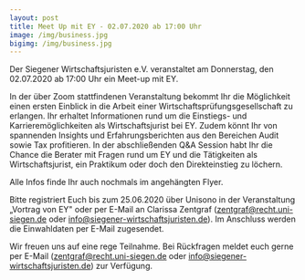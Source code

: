 ```yaml
---
layout: post
title: Meet Up mit EY - 02.07.2020 ab 17:00 Uhr
image: /img/business.jpg
bigimg: /img/business.jpg
---
```


Der Siegener Wirtschaftsjuristen e.V. veranstaltet am Donnerstag, den 02.07.2020 ab 17:00 Uhr ein Meet-up mit EY.

In der über Zoom stattfindenen Veranstaltung bekommt Ihr die Möglichkeit einen ersten Einblick in die Arbeit einer Wirtschaftsprüfungsgesellschaft zu erlangen.
Ihr erhaltet Informationen rund um die Einstiegs- und Karrieremöglichkeiten als Wirtschaftsjurist bei EY. Zudem könnt Ihr von spannenden Insights und Erfahrungsberichten aus den Bereichen Audit sowie Tax profitieren. 
In der abschließenden Q&A Session habt Ihr die Chance die Berater mit Fragen rund um EY und die Tätigkeiten als Wirtschaftsjurist, ein Praktikum oder doch den Direkteinstieg zu löchern.

Alle Infos finde Ihr auch nochmals im angehängten Flyer.

Bitte registriert Euch bis zum 25.06.2020 über Unisono in der Veranstaltung „Vortrag von EY" oder per E-Mail an Clarissa Zentgraf (zentgraf@recht.uni-siegen.de oder info@siegener-wirtschaftsjuristen.de).
Im Anschluss werden die Einwahldaten per E-Mail zugesendet.

Wir freuen uns auf eine rege Teilnahme. Bei Rückfragen meldet euch gerne per E-Mail (zentgraf@recht.uni-siegen.de oder info@siegener-wirtschaftsjuristen.de) zur Verfügung. 
